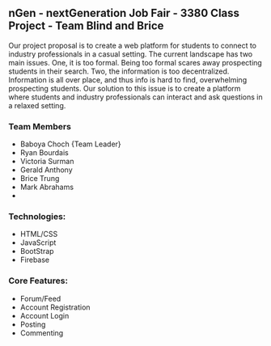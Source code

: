 ## nGen - nextGeneration Job Fair - 3380 Class Project - Team Blind and Brice

Our project proposal is to create a web platform for students to connect to industry professionals in a casual setting. The current landscape has two main issues. One, it is too formal. Being too formal scares away prospecting students in their search. Two, the information is too decentralized. Information is all over place, and thus info is hard to find, overwhelming prospecting students. Our solution to this issue is to create a platform where students and industry professionals can interact and ask questions in a relaxed setting. 

### Team Members
  - Baboya Choch {Team Leader}
  - Ryan Bourdais
  - Victoria Surman
  - Gerald Anthony
  - Brice Trung
  - Mark Abrahams
  - 
### Technologies:
  - HTML/CSS
  - JavaScript
  - BootStrap
  - Firebase

### Core Features:
  - Forum/Feed
  - Account Registration
  - Account Login
  - Posting
  - Commenting

